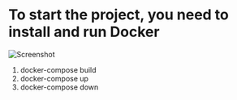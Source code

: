 # To start the project, you need to install and run Docker
![Screenshot](https://github.com/Demchenko87/flaskecom/edit/main/store.png?raw=true)
1. docker-compose build 
2. docker-compose up
3. docker-compose down

